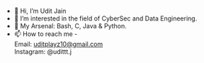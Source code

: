 - 👋 Hi, I’m Udit Jain
- 👀 I’m interested in the field of CyberSec and Data Engineering.
- 🌱 My Arsenal: Bash, C, Java & Python.
- 📫 How to reach me - <br>
     Email: uditplayz10@gmail.com <br>
     Instagram: @udittt.j

<!---
uditplayz/uditplayz is a ✨ special ✨ repository because its `README.md` (this file) appears on your GitHub profile.
You can click the Preview link to take a look at your changes.
--->
